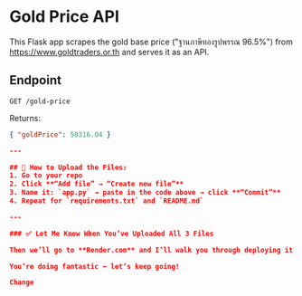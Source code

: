 # Gold Price API

This Flask app scrapes the gold base price ("ฐานภาษีทองรูปพรรณ 96.5%") from https://www.goldtraders.or.th and serves it as an API.

## Endpoint

`GET /gold-price`

Returns:
```json
{ "goldPrice": 50316.04 }

---

## 🧠 How to Upload the Files:
1. Go to your repo
2. Click **“Add file” → “Create new file”**
3. Name it: `app.py` → paste in the code above → click **“Commit”**
4. Repeat for `requirements.txt` and `README.md`

---

### ✅ Let Me Know When You’ve Uploaded All 3 Files

Then we’ll go to **Render.com** and I’ll walk you through deploying it so you get a live link like:

You’re doing fantastic — let’s keep going!

Change